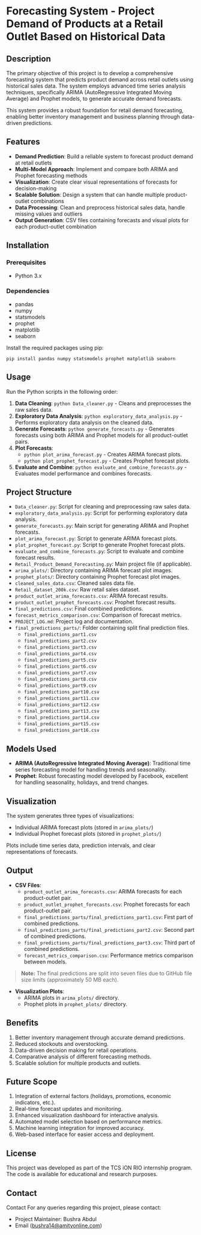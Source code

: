 # Forecasting System - Project Demand of Products at a Retail Outlet Based on Historical Data


## Description

The primary objective of this project is to develop a comprehensive forecasting system that predicts product demand across retail outlets using historical sales data. The system employs advanced time series analysis techniques, specifically ARIMA (AutoRegressive Integrated Moving Average) and Prophet models, to generate accurate demand forecasts.

This system provides a robust foundation for retail demand forecasting, enabling better inventory management and business planning through data-driven predictions.

## Features

- **Demand Prediction**: Build a reliable system to forecast product demand at retail outlets
- **Multi-Model Approach**: Implement and compare both ARIMA and Prophet forecasting methods
- **Visualization**: Create clear visual representations of forecasts for decision-making
- **Scalable Solution**: Design a system that can handle multiple product-outlet combinations
- **Data Processing**: Clean and preprocess historical sales data, handle missing values and outliers
- **Output Generation**: CSV files containing forecasts and visual plots for each product-outlet combination

## Installation

### Prerequisites
- Python 3.x

### Dependencies
- pandas
- numpy
- statsmodels
- prophet
- matplotlib
- seaborn

Install the required packages using pip:
```
pip install pandas numpy statsmodels prophet matplotlib seaborn
```

## Usage

Run the Python scripts in the following order:

1. **Data Cleaning**: `python Data_cleaner.py` - Cleans and preprocesses the raw sales data.
2. **Exploratory Data Analysis**: `python exploratory_data_analysis.py` - Performs exploratory data analysis on the cleaned data.
3. **Generate Forecasts**: `python generate_forecasts.py` - Generates forecasts using both ARIMA and Prophet models for all product-outlet pairs.
4. **Plot Forecasts**:
   - `python plot_arima_forecast.py` - Creates ARIMA forecast plots.
   - `python plot_prophet_forecast.py` - Creates Prophet forecast plots.
5. **Evaluate and Combine**: `python evaluate_and_combine_forecasts.py` - Evaluates model performance and combines forecasts.

## Project Structure

- `Data_cleaner.py`: Script for cleaning and preprocessing raw sales data.
- `exploratory_data_analysis.py`: Script for performing exploratory data analysis.
- `generate_forecasts.py`: Main script for generating ARIMA and Prophet forecasts.
- `plot_arima_forecast.py`: Script to generate ARIMA forecast plots.
- `plot_prophet_forecast.py`: Script to generate Prophet forecast plots.
- `evaluate_and_combine_forecasts.py`: Script to evaluate and combine forecast results.
- `Retail_Product_Demand_Forecasting.py`: Main project file (if applicable).
- `arima_plots/`: Directory containing ARIMA forecast plot images.
- `prophet_plots/`: Directory containing Prophet forecast plot images.
- `cleaned_sales_data.csv`: Cleaned sales data file.
- `Retail_dataset_200k.csv`: Raw retail sales dataset.
- `product_outlet_arima_forecasts.csv`: ARIMA forecast results.
- `product_outlet_prophet_forecasts.csv`: Prophet forecast results.
- `final_predictions.csv`: Final combined predictions.
- `forecast_metrics_comparison.csv`: Comparison of forecast metrics.
- `PROJECT_LOG.md`: Project log and documentation.
- `final_predictions_parts/`: Folder containing split final prediction files.
    - `final_predictions_part1.csv`
    - `final_predictions_part2.csv`
    - `final_predictions_part3.csv`
    - `final_predictions_part4.csv`
    - `final_predictions_part5.csv`
    - `final_predictions_part6.csv`
    - `final_predictions_part7.csv` 
    - `final_predictions_part8.csv`
    - `final_predictions_part9.csv`
    - `final_predictions_part10.csv`
    - `final_predictions_part11.csv` 
    - `final_predictions_part12.csv`
    - `final_predictions_part13.csv`
    - `final_predictions_part14.csv`
    - `final_predictions_part15.csv`
    - `final_predictions_part16.csv`  


## Models Used

- **ARIMA (AutoRegressive Integrated Moving Average)**: Traditional time series forecasting model for handling trends and seasonality.
- **Prophet**: Robust forecasting model developed by Facebook, excellent for handling seasonality, holidays, and trend changes.

## Visualization

The system generates three types of visualizations:
- Individual ARIMA forecast plots (stored in `arima_plots/`)
- Individual Prophet forecast plots (stored in `prophet_plots/`)


Plots include time series data, prediction intervals, and clear representations of forecasts.

## Output

- **CSV Files**:
  - `product_outlet_arima_forecasts.csv`: ARIMA forecasts for each product-outlet pair.
  - `product_outlet_prophet_forecasts.csv`: Prophet forecasts for each product-outlet pair.
  - `final_predictions_parts/final_predictions_part1.csv`: First part of combined predictions.
  - `final_predictions_parts/final_predictions_part2.csv`: Second part of combined predictions.
  - `final_predictions_parts/final_predictions_part3.csv`: Third part of combined predictions.
  - `forecast_metrics_comparison.csv`: Performance metrics comparison between models.

> **Note:** The final predictions are split into seven files due to GitHub file size limits (approximately 50 MB each).

- **Visualization Plots**:
  - ARIMA plots in `arima_plots/` directory.
  - Prophet plots in `prophet_plots/` directory.

## Benefits

1. Better inventory management through accurate demand predictions.
2. Reduced stockouts and overstocking.
3. Data-driven decision making for retail operations.
4. Comparative analysis of different forecasting methods.
5. Scalable solution for multiple products and outlets.

## Future Scope

1. Integration of external factors (holidays, promotions, economic indicators, etc.).
2. Real-time forecast updates and monitoring.
3. Enhanced visualization dashboard for interactive analysis.
4. Automated model selection based on performance metrics.
5. Machine learning integration for improved accuracy.
6. Web-based interface for easier access and deployment.

## License

This project was developed as part of the TCS iON RIO internship program. The code is available for educational and research purposes.


## Contact

Contact
For any queries regarding this project, please contact:  
- Project Maintainer: Bushra Abdul  
- Email (bushra14@amityonline.com)